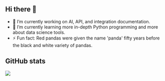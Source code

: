 ## Hi there 👋

- 🔭 I’m currently working on AI, API, and integration documentation.
- 🌱 I’m currently learning more in-depth Python programming and more about data science tools.
- ⚡ Fun fact: Red pandas were given the name 'panda' fifty years before the black and white variety of pandas. 
## GitHub stats

<img align="center" src="https://github-readme-stats.vercel.app/api?username=whitneymeredith&show_icons=true&theme=tokyonight&count_private=true" />
